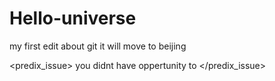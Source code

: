 # Hello-universe
my first edit about git
<ATC>
  it will move to beijing
  
</ATC>

<predix_issue>
you didnt have oppertunity to
</predix_issue>
